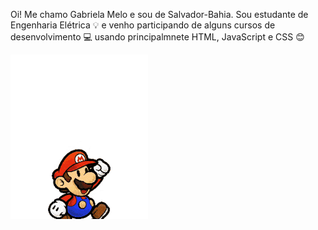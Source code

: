 Oi! Me chamo Gabriela Melo e sou de Salvador-Bahia. Sou estudante de Engenharia Elétrica 💡 e venho participando de alguns cursos de desenvolvimento 💻 usando principalmnete HTML, JavaScript e CSS 😊
<p>
  <img src="./super_mario.gif">
</p>

<!--
**gabiRmelo/gabiRmelo** is a ✨ _special_ ✨ repository because its `README.md` (this file) appears on your GitHub profile.


